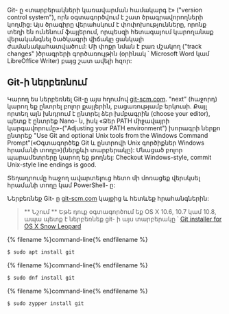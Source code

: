 Git- ը «տարբերակների կառավարման համակարգ է» ("version control system"), որն օգտագործվում է շատ ծրագրավորողների կողմից: Այս ծրագիրը վերահսկում է փոփոխությունները, որոնք տեղի են ունենում ֆայլերում, որպեսզի հետագայում կարողանաք վերականգնել ծածկագրի վիճակը ցանկալի ժամանակահատվածում: Մի փոքր նման է բառ մշակող ("track changes" )ծրագրերի գործառույթին (օրինակ ՝ Microsoft Word կամ LibreOffice Writer) բայց շատ ավելի հզոր:

## Git-ի ներբեռնում

<!--sec data-title="Installing Git: Windows" data-id="git_install_windows"
data-collapse=true ces-->

Կարող ես ներբեռնել Git-ը այս հղումով [git-scm.com](https://git-scm.com/). "next" (հաջորդ) կարող եք ընտրել բոլոր քայլերին, բացառությամբ երկուսի. Քայլ որտեղ այն խնդրում է ընտրել ձեր խմբագրին (choose your editor), պետք է ընտրեք Nano- ն, իսկ «Ձեր PATH միջավայրի կարգավորումը»-("Adjusting your PATH environment") խորագրի ներքո ընտրեք "Use Git and optional Unix tools from the Windows Command Prompt"(«Օգտագործեք Git և ընտրովի Unix գործիքներ Windows հրամանի տողը»)(ներքևի տարբերակը): Մնացած բոլոր պարամետրերը կարող եք թողնել: Checkout Windows-style, commit Unix-style line endings is good.

Տեղադրումը հաջող ավարտելուց հետո մի մոռացեք վերսկսել հրամանի տողը կամ PowerShell- ը:<!--endsec-->

<!--sec data-title="Installing Git: OS X" data-id="git_install_OSX"
data-collapse=true ces-->

Ներբեռնեք Git- ը [git-scm.com](https://git-scm.com/) կայքից և հետևեք հրահանգներին:

> ** Նշում ** Եթե դուք օգտագործում եք OS X 10.6, 10.7 կամ 10.8, ապա պետք է ներբեռնեք git- ի այս տարբերակը ՝ [Git installer for OS X Snow Leopard](https://sourceforge.net/projects/git-osx-installer/files/git-2.3.5-intel-universal-snow-leopard.dmg/download)

<!--endsec-->

<!--sec data-title="Installing Git: Debian or Ubuntu" data-id="git_install_debian_ubuntu"
data-collapse=true ces-->

{% filename %}command-line{% endfilename %}

```bash
$ sudo apt install git
```

<!--endsec-->

<!--sec data-title="Installing Git: Fedora" data-id="git_install_fedora"
data-collapse=true ces-->

{% filename %}command-line{% endfilename %}

```bash
$ sudo dnf install git
```

<!--endsec-->

<!--sec data-title="Installing Git: openSUSE" data-id="git_install_openSUSE"
data-collapse=true ces-->

{% filename %}command-line{% endfilename %}

```bash
$ sudo zypper install git
```

<!--endsec-->